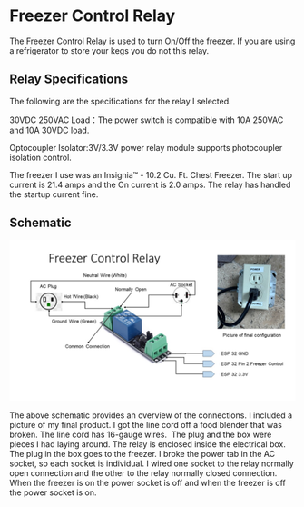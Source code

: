 # Freezer Control Relay

The Freezer Control Relay is used to turn On/Off the freezer.  If you are using a refrigerator to store your kegs you do not this relay.

## Relay Specifications

The following are the specifications for the relay I selected.

30VDC 250VAC Load：The power switch is compatible with 10A 250VAC and 10A 30VDC load.

 Optocoupler Isolator:3V/3.3V power relay module supports photocoupler isolation control.

The freezer I use was an Insignia™ - 10.2 Cu. Ft. Chest Freezer.  The start up current is 21.4 amps and the On current is 2.0 amps.  The relay has handled the startup current fine.

## Schematic

![](FreezerControl.jpg)

<style>
</style>

The above schematic provides an overview of the connections. I included a
picture of my final product. I got the line cord off a food blender that was broken.
The line cord has 16-gauge wires.  The plug and the box were pieces I had laying around. The relay is enclosed inside the electrical box. The plug in the box goes to the freezer. I broke the power tab in the AC socket, so each socket is individual. I wired one socket to the relay normally open connection and the other to the relay normally closed connection.  When the freezer is on the power socket is off and when the freezer is off the power socket is on.


